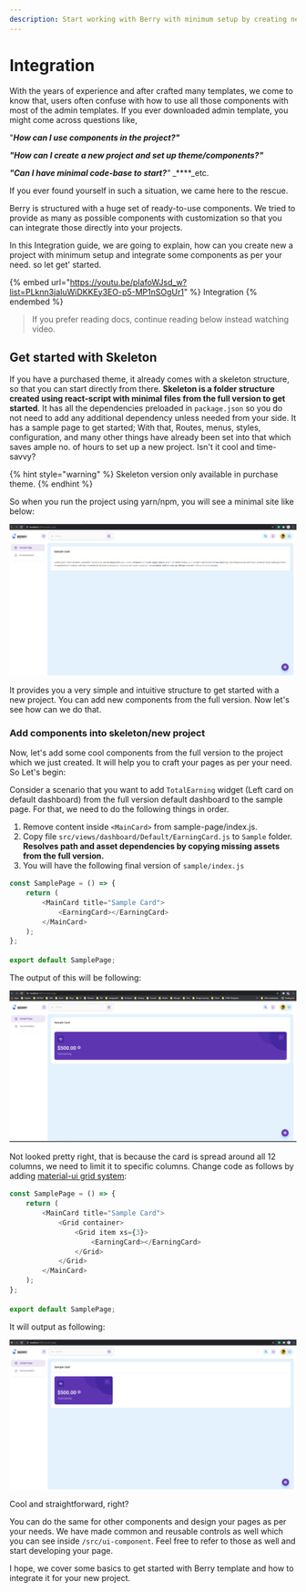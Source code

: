 ```yaml
---
description: Start working with Berry with minimum setup by creating new project
---
```


# Integration

With the years of experience and after crafted many templates, we come to know that, users often confuse with how to use all those components with most of the admin templates. If you ever downloaded admin template, you might come across questions like,

"_**How can I use components in the project?"**_

_**"How can I create a new project and set up theme/components?"**_

_**"Can I have minimal code-base to start?**"_ \_\*\*\*\*\_etc.

If you ever found yourself in such a situation, we came here to the rescue.

Berry is structured with a huge set of ready-to-use components. We tried to provide as many as possible components with customization so that you can integrate those directly into your projects.

In this Integration guide, we are going to explain, how can you create new a project with minimum setup and integrate some components as per your need. so let get' started.

{% embed url="https://youtu.be/pIafoWJsd_w?list=PLknn3jaIuWiDKKEy3EO-p5-MP1nSOgUr1" %}
Integration
{% endembed %}

> If you prefer reading docs, continue reading below instead watching video.

## Get started with Skeleton

If you have a purchased theme, it already comes with a skeleton structure, so that you can start directly from there. **Skeleton is a folder structure created using react-script with minimal files from the full version to get started**. It has all the dependencies preloaded in `package.json` so you do not need to add any additional dependency unless needed from your side. It has a sample page to get started; With that, Routes, menus, styles, configuration, and many other things have already been set into that which saves ample no. of hours to set up a new project. Isn't it cool and time-savvy?

{% hint style="warning" %}
Skeleton version only available in purchase theme.
{% endhint %}

So when you run the project using yarn/npm, you will see a minimal site like below:

![Skeleton in action](.gitbook/assets/screenshot-2021-06-05-121623.png)

It provides you a very simple and intuitive structure to get started with a new project. You can add new components from the full version. Now let's see how can we do that.

### Add components into skeleton/new project

Now, let's add some cool components from the full version to the project which we just created. It will help you to craft your pages as per your need. So Let's begin:

Consider a scenario that you want to add `TotalEarning` widget (Left card on default dashboard) from the full version default dashboard to the sample page. For that, we need to do the following things in order.

1. Remove content inside `<MainCard>` from sample-page/index.js.
2. Copy file `src/views/dashboard/Default/EarningCard.js` to `Sample` folder. **Resolves path and asset dependencies by copying missing assets from the full version.**
3. You will have the following final version of `sample/index.js`

```javascript
const SamplePage = () => {
    return (
        <MainCard title="Sample Card">
            <EarningCard></EarningCard>
        </MainCard>
    );
};

export default SamplePage;
```

The output of this will be following:

![](.gitbook/assets/screenshot-2021-06-05-150007.png)

Not looked pretty right, that is because the card is spread around all 12 columns, we need to limit it to specific columns. Change code as follows by adding [material-ui grid system](https://material-ui.com/components/grid/#grid):

```javascript
const SamplePage = () => {
    return (
        <MainCard title="Sample Card">
            <Grid container>
                <Grid item xs={3}>
                    <EarningCard></EarningCard>
                </Grid>
            </Grid>
        </MainCard>
    );
};

export default SamplePage;
```

It will output as following:

![](.gitbook/assets/screenshot-2021-06-05-150544.png)

Cool and straightforward, right?

You can do the same for other components and design your pages as per your needs. We have made common and reusable controls as well which you can see inside `/src/ui-component`. Feel free to refer to those as well and start developing your page.

I hope, we cover some basics to get started with Berry template and how to integrate it for your new project.
